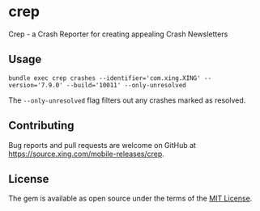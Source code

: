 # crep

Crep - a Crash Reporter for creating appealing Crash Newsletters

## Usage

`bundle exec crep crashes --identifier='com.xing.XING' --version='7.9.0' --build='10011' --only-unresolved`

The `--only-unresolved` flag filters out any crashes marked as resolved.

## Contributing

Bug reports and pull requests are welcome on GitHub at https://source.xing.com/mobile-releases/crep.

## License

The gem is available as open source under the terms of the [MIT License](http://opensource.org/licenses/MIT).
